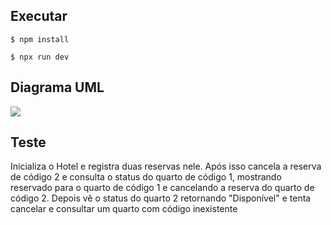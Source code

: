 ## Executar

<!--sec data-title="Prompt: macOS and Linux" data-id="OSX_Linux_prompt" data-collapse=true ces-->

    $ npm install
    
<!--endsec-->

<!--sec data-title="Prompt: macOS and Linux" data-id="OSX_Linux_prompt" data-collapse=true ces-->

    $ npx run dev
    
<!--endsec-->

## Diagrama UML
![](https://github.com/user-attachments/assets/ccb1c872-ec65-4a23-bc0d-f0f9640b11df)

## Teste

Inicializa o Hotel e registra duas reservas nele.
Após isso cancela a reserva de código 2 e consulta o status do quarto de código 1, mostrando reservado para o quarto de código 1 e cancelando a reserva do quarto de código 2.
Depois vê o status do quarto 2 retornando "Disponível" e tenta cancelar e consultar um quarto com código inexistente
